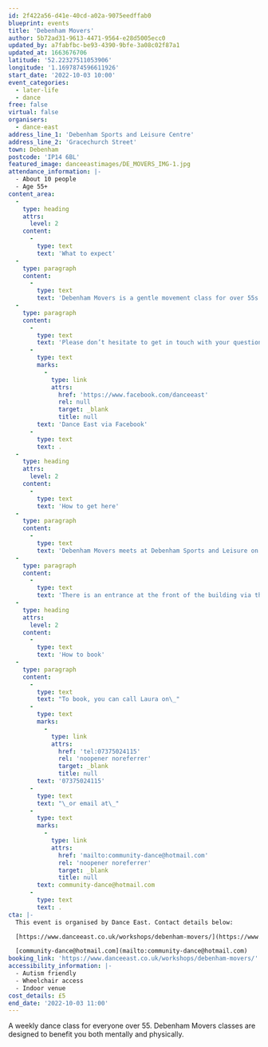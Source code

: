 ```yaml
---
id: 2f422a56-d41e-40cd-a02a-9075eedffab0
blueprint: events
title: 'Debenham Movers'
author: 5b72ad31-9613-4471-9564-e28d5005ecc0
updated_by: a7fabfbc-be93-4390-9bfe-3a08c02f87a1
updated_at: 1663676706
latitude: '52.22327511053906'
longitude: '1.1697874596611926'
start_date: '2022-10-03 10:00'
event_categories:
  - later-life
  - dance
free: false
virtual: false
organisers:
  - dance-east
address_line_1: 'Debenham Sports and Leisure Centre'
address_line_2: 'Gracechurch Street'
town: Debenham
postcode: 'IP14 6BL'
featured_image: danceeastimages/DE_MOVERS_IMG-1.jpg
attendance_information: |-
  - About 10 people
  - Age 55+
content_area:
  -
    type: heading
    attrs:
      level: 2
    content:
      -
        type: text
        text: 'What to expect'
  -
    type: paragraph
    content:
      -
        type: text
        text: 'Debenham Movers is a gentle movement class for over 55s. Held every Tuesday, 10.00am – 11.00am at Debenham Community Centre. The session is led by experienced dance artists, where you will explore a range of taught and improvisational exercises to get your body moving, have a chance to socialise, and – most importantly – have fun! Tea and biscuits are also included! '
  -
    type: paragraph
    content:
      -
        type: text
        text: 'Please don’t hesitate to get in touch with your questions about DanceEast''s Movers classes via our Facebook page: '
      -
        type: text
        marks:
          -
            type: link
            attrs:
              href: 'https://www.facebook.com/danceeast'
              rel: null
              target: _blank
              title: null
        text: 'Dance East via Facebook'
      -
        type: text
        text: .
  -
    type: heading
    attrs:
      level: 2
    content:
      -
        type: text
        text: 'How to get here'
  -
    type: paragraph
    content:
      -
        type: text
        text: 'Debenham Movers meets at Debenham Sports and Leisure on Gracechurch Street in Debenham, IP14 6BL.'
  -
    type: paragraph
    content:
      -
        type: text
        text: 'There is an entrance at the front of the building via the carpark, this entrance uses sliding doors for those that have accessibility needs. '
  -
    type: heading
    attrs:
      level: 2
    content:
      -
        type: text
        text: 'How to book'
  -
    type: paragraph
    content:
      -
        type: text
        text: "To book, you can call Laura on\_"
      -
        type: text
        marks:
          -
            type: link
            attrs:
              href: 'tel:07375024115'
              rel: 'noopener noreferrer'
              target: _blank
              title: null
        text: '07375024115'
      -
        type: text
        text: "\_or email at\_"
      -
        type: text
        marks:
          -
            type: link
            attrs:
              href: 'mailto:community-dance@hotmail.com'
              rel: 'noopener noreferrer'
              target: _blank
              title: null
        text: community-dance@hotmail.com
      -
        type: text
        text: .
cta: |-
  This event is organised by Dance East. Contact details below:

  [https://www.danceeast.co.uk/workshops/debenham-movers/](https://www.danceeast.co.uk/workshops/debenham-movers/)

  [community-dance@hotmail.com](mailto:community-dance@hotmail.com)
booking_link: 'https://www.danceeast.co.uk/workshops/debenham-movers/'
accessibility_information: |-
  - Autism friendly
  - Wheelchair access
  - Indoor venue
cost_details: £5
end_date: '2022-10-03 11:00'
---
```

A weekly dance class for everyone over 55. Debenham Movers classes are designed to benefit you both mentally and physically.